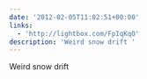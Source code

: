 ```yaml
---
date: '2012-02-05T11:02:51+00:00'
links:
  - 'http://lightbox.com/FpIqKqO'
description: 'Weird snow drift '
---
```

Weird snow drift 
